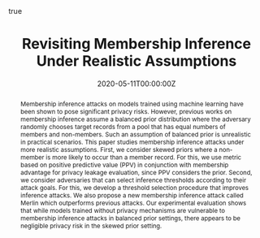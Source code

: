 ---
title: "Revisiting Membership Inference Under Realistic Assumptions"
authors:
- admin
- Lingxiao Wang
- David Evans
- Quanquan Gu

date: "2020-05-11T00:00:00Z"
doi: ""

math: true

# Schedule page publish date (NOT publication's date).
publishDate: "2020-06-21T00:00:00Z"

# Publication type.
# Legend: 0 = Uncategorized; 1 = Conference paper; 2 = Journal article;
# 3 = Preprint / Working Paper; 4 = Report; 5 = Book; 6 = Book section;
# 7 = Thesis; 8 = Patent
publication_types: ["3"]

# Publication name and optional abbreviated publication name.
publication: In arXiv
publication_short: ""

abstract: Membership inference attacks on models trained using machine learning have been shown to pose significant privacy risks. However, previous works on membership inference assume a balanced prior distribution where the adversary randomly chooses target records from a pool that has equal numbers of members and non-members. Such an assumption of balanced prior is unrealistic in practical scenarios. This paper studies membership inference attacks under more realistic assumptions. First, we consider skewed priors where a non-member is more likely to occur than a member record. For this, we use metric based on positive predictive value (PPV) in conjunction with membership advantage for privacy leakage evaluation, since PPV considers the prior. Second, we consider adversaries that can select inference thresholds according to their attack goals. For this, we develop a threshold selection procedure that improves inference attacks. We also propose a new membership inference attack called Merlin which outperforms previous attacks. Our experimental evaluation shows that while models trained without privacy mechanisms are vulnerable to membership inference attacks in balanced prior settings, there appears to be negligible privacy risk in the skewed prior setting.

# Summary. An optional shortened abstract.
summary: We propose novel membership inference attack and a threshold selection procedure to improve the existing attacks.

tags:
- Machine Learning
- Differential Privacy

featured: true

url_pdf: https://arxiv.org/pdf/2005.10881.pdf
url_code: https://github.com/bargavj/EvaluatingDPML
url_dataset: ''
url_poster: ''
url_project: ''
url_slides: ''
url_source: ''
url_video: ''

# Featured image
# To use, add an image named `featured.jpg/png` to your page's folder. 
image:
  caption: 'Image credit: [**Unsplash**](https://unsplash.com/photos/pLCdAaMFLTE)'
  focal_point: ""
  preview_only: false

# Associated Projects (optional).
#   Associate this publication with one or more of your projects.
#   Simply enter your project's folder or file name without extension.
#   E.g. `internal-project` references `content/project/internal-project/index.md`.
#   Otherwise, set `projects: []`.
projects:
- evaluating-dpml

# Slides (optional).
#   Associate this publication with Markdown slides.
#   Simply enter your slide deck's filename without extension.
#   E.g. `slides: "example"` references `content/slides/example/index.md`.
#   Otherwise, set `slides: ""`.
slides: ""
---